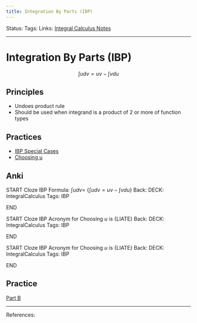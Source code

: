```yaml
---
title: Integration By Parts (IBP)
---
```

Status:
Tags:
Links: [Integral Calculus Notes](out/integral-calculus-notes.md)
___
# Integration By Parts (IBP)
$$\int udv = uv - \int vdu$$
## Principles
- Undoes product rule
- Should be used when integrand is a product of 2 or more of function types
## Practices
- [IBP Special Cases](out/ibp-special-cases.md)
- [Choosing u](out/integration-by-parts-choosing-u.md)
## Anki
START
Cloze
IBP Formula: $\int udv =$ {$\int udv = uv - \int vdu$}
Back: 
DECK: IntegralCalculus
Tags: IBP
<!--ID: 1623716339457-->
END

START
Cloze
IBP Acronym for Choosing $u$ is {LIATE}
Back: 
DECK: IntegralCalculus
Tags: IBP
<!--ID: 1623716339475-->
END

START
Cloze
IBP Acronym for Choosing $u$ is {LIATE}
Back: 
DECK: IntegralCalculus
Tags: IBP
<!--ID: 1631427279582-->
END
## Practice
[Part B](None)
___
References: